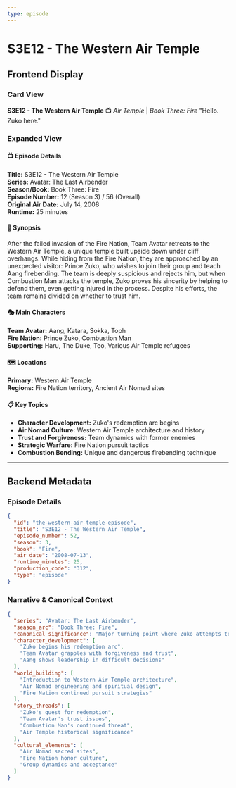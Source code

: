 ```yaml
---
type: episode
---
```


# S3E12 - The Western Air Temple

## Frontend Display

### Card View
**S3E12 - The Western Air Temple** 📺
*Air Temple* | *Book Three: Fire*
"Hello. Zuko here."

### Expanded View

#### 📺 Episode Details
**Title:** S3E12 - The Western Air Temple  
**Series:** Avatar: The Last Airbender  
**Season/Book:** Book Three: Fire  
**Episode Number:** 12 (Season 3) / 56 (Overall)  
**Original Air Date:** July 14, 2008  
**Runtime:** 25 minutes  

#### 📝 Synopsis
After the failed invasion of the Fire Nation, Team Avatar retreats to the Western Air Temple, a unique temple built upside down under cliff overhangs. While hiding from the Fire Nation, they are approached by an unexpected visitor: Prince Zuko, who wishes to join their group and teach Aang firebending. The team is deeply suspicious and rejects him, but when Combustion Man attacks the temple, Zuko proves his sincerity by helping to defend them, even getting injured in the process. Despite his efforts, the team remains divided on whether to trust him.

#### 🎭 Main Characters
**Team Avatar:** Aang, Katara, Sokka, Toph  
**Fire Nation:** Prince Zuko, Combustion Man  
**Supporting:** Haru, The Duke, Teo, Various Air Temple refugees  

#### 🗺️ Locations
**Primary:** Western Air Temple  
**Regions:** Fire Nation territory, Ancient Air Nomad sites  

#### 📋 Key Topics
- **Character Development:** Zuko's redemption arc begins  
- **Air Nomad Culture:** Western Air Temple architecture and history  
- **Trust and Forgiveness:** Team dynamics with former enemies  
- **Strategic Warfare:** Fire Nation pursuit tactics  
- **Combustion Bending:** Unique and dangerous firebending technique  

---

## Backend Metadata

### Episode Details
```json
{
  "id": "the-western-air-temple-episode",
  "title": "S3E12 - The Western Air Temple",
  "episode_number": 52,
  "season": 3,
  "book": "Fire",
  "air_date": "2008-07-13",
  "runtime_minutes": 25,
  "production_code": "312",
  "type": "episode"
}
```

### Narrative & Canonical Context
```json
{
  "series": "Avatar: The Last Airbender",
  "season_arc": "Book Three: Fire",
  "canonical_significance": "Major turning point where Zuko attempts to join Team Avatar",
  "character_development": [
    "Zuko begins his redemption arc",
    "Team Avatar grapples with forgiveness and trust",
    "Aang shows leadership in difficult decisions"
  ],
  "world_building": [
    "Introduction to Western Air Temple architecture",
    "Air Nomad engineering and spiritual design",
    "Fire Nation continued pursuit strategies"
  ],
  "story_threads": [
    "Zuko's quest for redemption",
    "Team Avatar's trust issues",
    "Combustion Man's continued threat",
    "Air Temple historical significance"
  ],
  "cultural_elements": [
    "Air Nomad sacred sites",
    "Fire Nation honor culture",
    "Group dynamics and acceptance"
  ]
}
```